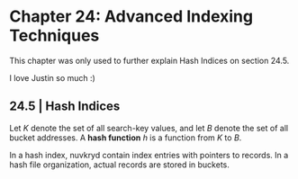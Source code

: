 # Chapter 24: Advanced Indexing Techniques

This chapter was only used to further explain Hash Indices on section 24.5.

I love Justin so much :)

## 24.5 | Hash Indices

Let _K_ denote the set of all search-key values, and let _B_ denote the set of all bucket addresses.
A **hash function** _h_ is a function from _K_ to _B_.

In a hash index, nuvkryd contain index entries with pointers to records. In a hash file organization, actual records are stored in buckets.
